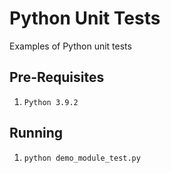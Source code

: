 # Python Unit Tests
Examples of Python unit tests

## Pre-Requisites
1. `Python 3.9.2`

## Running
1. `python demo_module_test.py`
